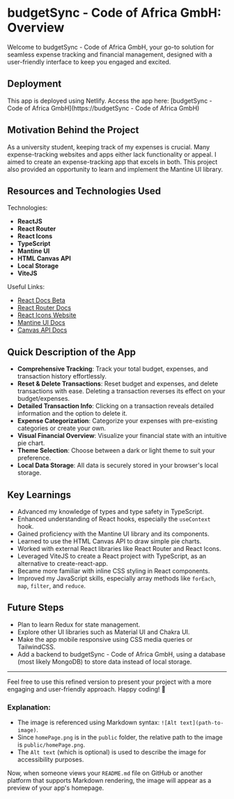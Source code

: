 # budgetSync - Code of Africa GmbH: Overview

Welcome to budgetSync - Code of Africa GmbH, your go-to solution for seamless expense tracking and financial management, designed with a user-friendly interface to keep you engaged and excited.

## Deployment
This app is deployed using Netlify.
Access the app here: [budgetSync - Code of Africa GmbH](https://budgetSync - Code of Africa GmbH)

## Motivation Behind the Project 
As a university student, keeping track of my expenses is crucial. Many expense-tracking websites and apps either lack functionality or appeal. I aimed to create an expense-tracking app that excels in both. This project also provided an opportunity to learn and implement the Mantine UI library.

## Resources and Technologies Used
Technologies: 
- **ReactJS** 
- **React Router** 
- **React Icons** 
- **TypeScript** 
- **Mantine UI** 
- **HTML Canvas API** 
- **Local Storage** 
- **ViteJS**

Useful Links:
- [React Docs Beta](https://beta.reactjs.org/)
- [React Router Docs](https://reactrouter.com/en/main)
- [React Icons Website](https://react-icons.github.io/react-icons)
- [Mantine UI Docs](https://mantine.dev/pages/getting-started/)
- [Canvas API Docs](https://developer.mozilla.org/en-US/docs/Web/API/Canvas_API)

## Quick Description of the App
- **Comprehensive Tracking**: Track your total budget, expenses, and transaction history effortlessly.
- **Reset & Delete Transactions**: Reset budget and expenses, and delete transactions with ease. Deleting a transaction reverses its effect on your budget/expenses.
- **Detailed Transaction Info**: Clicking on a transaction reveals detailed information and the option to delete it.
- **Expense Categorization**: Categorize your expenses with pre-existing categories or create your own.
- **Visual Financial Overview**: Visualize your financial state with an intuitive pie chart.
- **Theme Selection**: Choose between a dark or light theme to suit your preference.
- **Local Data Storage**: All data is securely stored in your browser's local storage.

## Key Learnings
- Advanced my knowledge of types and type safety in TypeScript.
- Enhanced understanding of React hooks, especially the `useContext` hook.
- Gained proficiency with the Mantine UI library and its components.
- Learned to use the HTML Canvas API to draw simple pie charts.
- Worked with external React libraries like React Router and React Icons.
- Leveraged ViteJS to create a React project with TypeScript, as an alternative to create-react-app.
- Became more familiar with inline CSS styling in React components.
- Improved my JavaScript skills, especially array methods like `forEach`, `map`, `filter`, and `reduce`.

## Future Steps
- Plan to learn Redux for state management.
- Explore other UI libraries such as Material UI and Chakra UI.
- Make the app mobile responsive using CSS media queries or TailwindCSS.
- Add a backend to budgetSync - Code of Africa GmbH, using a database (most likely MongoDB) to store data instead of local storage.

---

Feel free to use this refined version to present your project with a more engaging and user-friendly approach. Happy coding! 🌟


### Explanation:
- The image is referenced using Markdown syntax: `![Alt text](path-to-image)`.
- Since `homePage.png` is in the `public` folder, the relative path to the image is `public/homePage.png`. 
- The `Alt text` (which is optional) is used to describe the image for accessibility purposes.

Now, when someone views your `README.md` file on GitHub or another platform that supports Markdown rendering, the image will appear as a preview of your app's homepage.
